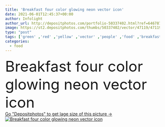 ```yaml
---
title: 'Breakfast four color glowing neon vector icon'
date: 2021-06-01T12:45:37+00:00
author: Infolight
author_url: http://depositphotos.com/portfolio-50337402.html?ref=64678756
image: https://st2.depositphotos.com/thumbs/50337402/vector/47119/471195614/api_thumb_450.jpg?forcejpeg=true
type: "post"
tags: ['green' ,'red' ,'yellow' ,'vector' ,'people' ,'food' ,'breakfast' ,'icon' ,'night' ,'glow' ,'logo' ,'neon' ,'eps' ,'premium' ,'healthcare and medical' ,'humanpictos' ]
categories: 
  - food
---
```

<div aling="center">
            <font size="60"> Breakfast four color glowing neon vector icon</font>   
</div>
<div>
    <a href='https://depositphotos.com/471195614/stock-illustration-breakfast-four-color-glowing-neon.html?ref=64678756' target=_blank > Go "Depositphotos" to get lage size of this picture ->
        <img href='https://depositphotos.com/471195614/stock-illustration-breakfast-four-color-glowing-neon.html?ref=64678756' src='https://st2.depositphotos.com/50337402/47119/v/950/depositphotos_471195614-stock-illustration-breakfast-four-color-glowing-neon.jpg?forcejpeg=true' alt='Breakfast four color glowing neon vector icon' >
    </a>
</div>
